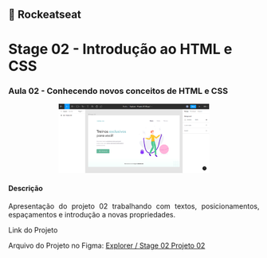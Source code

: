 ## 🚀 Rockeatseat 
<h1>Stage 02 - Introdução ao HTML e CSS</h1>

<h3>Aula 02 - Conhecendo novos conceitos de HTML e CSS</h3>
<p align="center">
  <img alt="Stage 02 / Projeto 02" src="assets/figma-project-02.png" width="60%">
</p>

<h4>Descrição</h4>

<p align="justify">Apresentação do projeto 02 trabalhando com textos, posicionamentos, espaçamentos e introdução a novas propriedades. </p>

<p>Link do Projeto</p>

Arquivo do Projeto no Figma: <a href="https://www.figma.com/file/HxtcwYRpPZy2ZS5otZDAeW/Explorer---Projeto-02-(Copy)?node-id=0-1&t=3WlgqHCyoPVRqzro-0">Explorer / Stage 02 Projeto 02</a>
